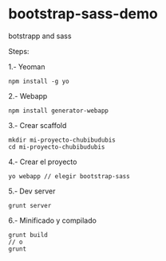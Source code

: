 bootstrap-sass-demo
===================

botstrapp and sass

Steps:

1.- Yeoman
```
npm install -g yo
```

2.- Webapp
```
npm install generator-webapp
```

3.- Crear scaffold
```
mkdir mi-proyecto-chubibudubis
cd mi-proyecto-chubibudubis
```

4.- Crear el proyecto
```
yo webapp // elegir bootstrap-sass
```

5.- Dev server
```
grunt server
```

6.- Minificado y compilado
```
grunt build
// o
grunt
```


